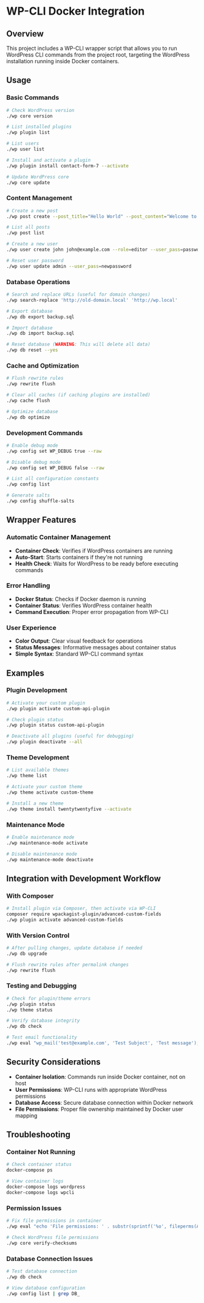# WP-CLI Docker Integration

## Overview
This project includes a WP-CLI wrapper script that allows you to run WordPress CLI commands from the project root, targeting the WordPress installation running inside Docker containers.

## Usage

### Basic Commands
```bash
# Check WordPress version
./wp core version

# List installed plugins
./wp plugin list

# List users
./wp user list

# Install and activate a plugin
./wp plugin install contact-form-7 --activate

# Update WordPress core
./wp core update
```

### Content Management
```bash
# Create a new post
./wp post create --post_title="Hello World" --post_content="Welcome to WordPress" --post_status=publish

# List all posts
./wp post list

# Create a new user
./wp user create john john@example.com --role=editor --user_pass=password123

# Reset user password
./wp user update admin --user_pass=newpassword
```

### Database Operations
```bash
# Search and replace URLs (useful for domain changes)
./wp search-replace 'http://old-domain.local' 'http://wp.local'

# Export database
./wp db export backup.sql

# Import database
./wp db import backup.sql

# Reset database (WARNING: This will delete all data)
./wp db reset --yes
```

### Cache and Optimization
```bash
# Flush rewrite rules
./wp rewrite flush

# Clear all caches (if caching plugins are installed)
./wp cache flush

# Optimize database
./wp db optimize
```

### Development Commands
```bash
# Enable debug mode
./wp config set WP_DEBUG true --raw

# Disable debug mode
./wp config set WP_DEBUG false --raw

# List all configuration constants
./wp config list

# Generate salts
./wp config shuffle-salts
```

## Wrapper Features

### Automatic Container Management
- **Container Check**: Verifies if WordPress containers are running
- **Auto-Start**: Starts containers if they're not running
- **Health Check**: Waits for WordPress to be ready before executing commands

### Error Handling
- **Docker Status**: Checks if Docker daemon is running
- **Container Status**: Verifies WordPress container health
- **Command Execution**: Proper error propagation from WP-CLI

### User Experience
- **Color Output**: Clear visual feedback for operations
- **Status Messages**: Informative messages about container status
- **Simple Syntax**: Standard WP-CLI command syntax

## Examples

### Plugin Development
```bash
# Activate your custom plugin
./wp plugin activate custom-api-plugin

# Check plugin status
./wp plugin status custom-api-plugin

# Deactivate all plugins (useful for debugging)
./wp plugin deactivate --all
```

### Theme Development
```bash
# List available themes
./wp theme list

# Activate your custom theme
./wp theme activate custom-theme

# Install a new theme
./wp theme install twentytwentyfive --activate
```

### Maintenance Mode
```bash
# Enable maintenance mode
./wp maintenance-mode activate

# Disable maintenance mode
./wp maintenance-mode deactivate
```

## Integration with Development Workflow

### With Composer
```bash
# Install plugin via Composer, then activate via WP-CLI
composer require wpackagist-plugin/advanced-custom-fields
./wp plugin activate advanced-custom-fields
```

### With Version Control
```bash
# After pulling changes, update database if needed
./wp db upgrade

# Flush rewrite rules after permalink changes
./wp rewrite flush
```

### Testing and Debugging
```bash
# Check for plugin/theme errors
./wp plugin status
./wp theme status

# Verify database integrity
./wp db check

# Test email functionality
./wp eval "wp_mail('test@example.com', 'Test Subject', 'Test message');"
```

## Security Considerations

- **Container Isolation**: Commands run inside Docker container, not on host
- **User Permissions**: WP-CLI runs with appropriate WordPress permissions
- **Database Access**: Secure database connection within Docker network
- **File Permissions**: Proper file ownership maintained by Docker user mapping

## Troubleshooting

### Container Not Running
```bash
# Check container status
docker-compose ps

# View container logs
docker-compose logs wordpress
docker-compose logs wpcli
```

### Permission Issues
```bash
# Fix file permissions in container
./wp eval "echo 'File permissions: ' . substr(sprintf('%o', fileperms(ABSPATH)), -4);"

# Check WordPress file permissions
./wp core verify-checksums
```

### Database Connection Issues
```bash
# Test database connection
./wp db check

# View database configuration
./wp config list | grep DB_
```
